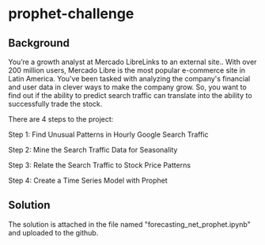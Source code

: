 # prophet-challenge
## Background
You’re a growth analyst at Mercado LibreLinks to an external site.. With over 200 million users, Mercado Libre is the most popular e-commerce site in Latin America. You've been tasked with analyzing the company's financial and user data in clever ways to make the company grow. So, you want to find out if the ability to predict search traffic can translate into the ability to successfully trade the stock.

There are 4 steps to the project:

Step 1: Find Unusual Patterns in Hourly Google Search Traffic

Step 2: Mine the Search Traffic Data for Seasonality

Step 3: Relate the Search Traffic to Stock Price Patterns

Step 4: Create a Time Series Model with Prophet

## Solution
The solution is attached in the file named "forecasting_net_prophet.ipynb" and uploaded to the github.




